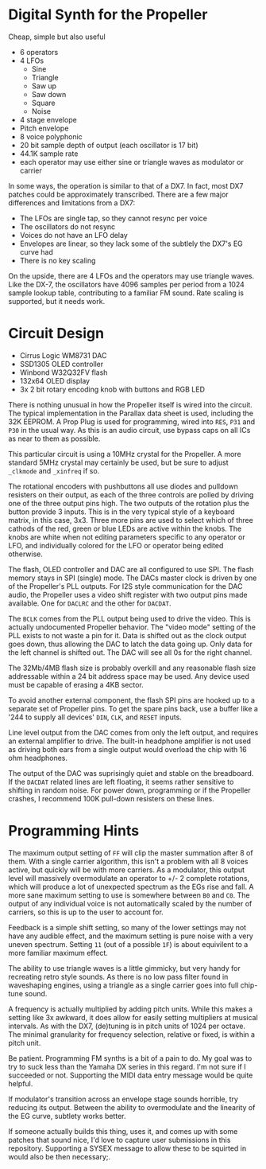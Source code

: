 Digital Synth for the Propeller
===============================

Cheap, simple but also useful

* 6 operators
* 4 LFOs
    * Sine
    * Triangle
    * Saw up
    * Saw down
    * Square
    * Noise
* 4 stage envelope
* Pitch envelope
* 8 voice polyphonic
* 20 bit sample depth of output (each oscillator is 17 bit)
* 44.1K sample rate
* each operator may use either sine or triangle waves as modulator or carrier

In some ways, the operation is similar to that of a DX7. In fact, most DX7 patches could be approximately transcribed. There are
a few major differences and limitations from a DX7:

* The LFOs are single tap, so they cannot resync per voice
* The oscillators do not resync
* Voices do not have an LFO delay
* Envelopes are linear, so they lack some of the subtlely the DX7's EG curve had
* There is no key scaling

On the upside, there are 4 LFOs and the operators may use triangle waves. Like the DX-7, the oscillators have 4096 samples per
period from a 1024 sample lookup table, contributing to a familiar FM sound. Rate scaling is supported, but it needs work.

Circuit Design
==============

* Cirrus Logic WM8731 DAC
* SSD1305 OLED controller
* Winbond W32Q32FV flash
* 132x64 OLED display
* 3x 2 bit rotary encoding knob with buttons and RGB LED

There is nothing unusual in how the Propeller itself is wired into the circuit. The typical implementation in the Parallax
data sheet is used, including the 32K EEPROM. A Prop Plug is used for programming, wired into `RES`, `P31` and `P30` in the
usual way. As this is an audio circuit, use bypass caps on all ICs as near to them as possible.

This particular circuit is using a 10MHz crystal for the Propeller. A more standard 5MHz crystal may certainly be used, but be
sure to adjust `_clkmode` and `_xinfreq` if so.

The rotational encoders with pushbuttons all use diodes and pulldown resisters on their output, as each of the three controls
are polled by driving one of the three output pins high. The two outputs of the rotation plus the button provide 3 inputs.
This is in the very typical style of a keyboard matrix, in this case, 3x3. Three more pins are used to select which of three
cathods of the red, green or blue LEDs are active within the knobs. The knobs are white when not editing parameters specific
to any operator or LFO, and individually colored for the LFO or operator being edited otherwise.

The flash, OLED controller and DAC are all configured to use SPI. The flash memory stays in SPI (single) mode.
The DACs master clock is driven by one of the Propeller's PLL outputs. For I2S style communication for the DAC audio, the
Propeller uses a video shift register with two output pins made available. One for `DACLRC` and the other for `DACDAT`.

The `BCLK` comes from the PLL output being used to drive the video. This is actually undocumented Propeller behavior. The
"video mode" setting of the PLL exists to not waste a pin for it. Data is shifted out as the clock output goes down, thus
allowing the DAC to latch the data going up. Only data for the left channel is shifted out. The DAC will see all 0s for the
right channel.

The 32Mb/4MB flash size is probably overkill and any reasonable flash size addressable within a 24 bit address space may be used.
Any device used must be capable of erasing a 4KB sector.

To avoid another external component, the flash SPI pins are hooked up to a separate set of Propeller pins. To get the spare pins
back, use a buffer like a '244 to supply all devices' `DIN`, `CLK`, and `RESET` inputs.

Line level output from the DAC comes from only the left output, and requires an external amplifier to drive. The built-in
headphone amplifier is not used as driving both ears from a single output would overload the chip with 16 ohm headphones.

The output of the DAC was suprisingly quiet and stable on the breadboard. If the `DACDAT` related lines are left floating, it
seems rather sensitive to shifting in random noise. For power down, programming or if the Propeller crashes, I recommend 100K
pull-down resisters on these lines.

Programming Hints
=================

The maximum output setting of `FF` will clip the master summation after 8 of them. With a single carrier algorithm, this isn't a
problem with all 8 voices active, but quickly will be with more carriers. As a modulator, this output level will massively
overmodulate an operator to +/- 2 complete rotations, which will produce a lot of unexpected spectrum as the EGs rise and fall.
A more sane maximum setting to use is somewhere between `B0` and `C0`. The output of any individual voice is not automatically
scaled by the number of carriers, so this is up to the user to account for.

Feedback is a simple shift setting, so many of the lower settings may not have any audible effect, and the maximum setting is
pure noise with a very uneven spectrum. Setting `11` (out of a possible `1F`) is about equivilent to a more familiar maximum
effect.

The ability to use triangle waves is a little gimmicky, but very handy for recreating retro style sounds. As there is no low
pass filter found in waveshaping engines, using a triangle as a single carrier goes into full chip-tune sound.

A frequency is actually multiplied by adding pitch units. While this makes a setting like 3x awkward, it does allow for easily
setting multipliers at musical intervals. As with the DX7, (de)tuning is in pitch units of 1024 per octave. The minimal
granularity for frequency selection, relative or fixed, is within a pitch unit.

Be patient. Programming FM synths is a bit of a pain to do. My goal was to try to suck less than the Yamaha DX series in this
regard. I'm not sure if I succeeded or not. Supporting the MIDI data entry message would be quite helpful.

If modulator's transition across an envelope stage sounds horrible, try reducing its output. Between the ability to overmodulate
and the linearity of the EG curve, subtlety works better.

If someone actually builds this thing, uses it, and comes up with some patches that sound nice, I'd love to capture user
submissions in this repository. Supporting a SYSEX message to allow these to be squirted in would also be then necessary;.

